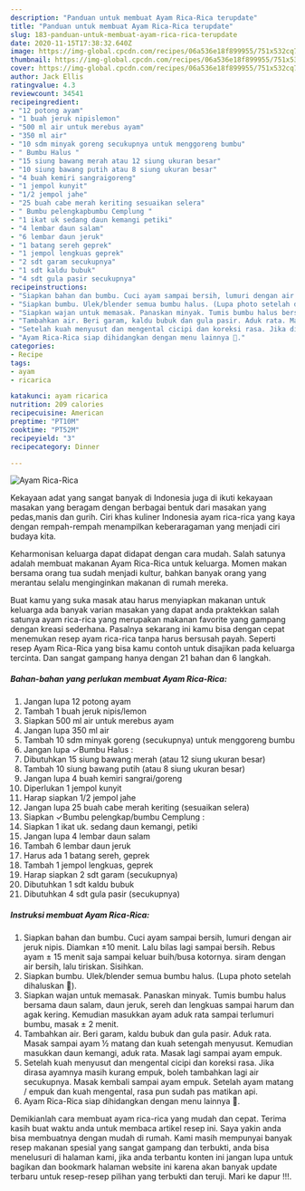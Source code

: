 ```yaml
---
description: "Panduan untuk membuat Ayam Rica-Rica terupdate"
title: "Panduan untuk membuat Ayam Rica-Rica terupdate"
slug: 183-panduan-untuk-membuat-ayam-rica-rica-terupdate
date: 2020-11-15T17:38:32.640Z
image: https://img-global.cpcdn.com/recipes/06a536e18f899955/751x532cq70/ayam-rica-rica-foto-resep-utama.jpg
thumbnail: https://img-global.cpcdn.com/recipes/06a536e18f899955/751x532cq70/ayam-rica-rica-foto-resep-utama.jpg
cover: https://img-global.cpcdn.com/recipes/06a536e18f899955/751x532cq70/ayam-rica-rica-foto-resep-utama.jpg
author: Jack Ellis
ratingvalue: 4.3
reviewcount: 34541
recipeingredient:
- "12 potong ayam"
- "1 buah jeruk nipislemon"
- "500 ml air untuk merebus ayam"
- "350 ml air"
- "10 sdm minyak goreng secukupnya untuk menggoreng bumbu"
- " Bumbu Halus "
- "15 siung bawang merah atau 12 siung ukuran besar"
- "10 siung bawang putih atau 8 siung ukuran besar"
- "4 buah kemiri sangraigoreng"
- "1 jempol kunyit"
- "1/2 jempol jahe"
- "25 buah cabe merah keriting sesuaikan selera"
- " Bumbu pelengkapbumbu Cemplung "
- "1 ikat uk sedang daun kemangi petiki"
- "4 lembar daun salam"
- "6 lembar daun jeruk"
- "1 batang sereh geprek"
- "1 jempol lengkuas geprek"
- "2 sdt garam secukupnya"
- "1 sdt kaldu bubuk"
- "4 sdt gula pasir secukupnya"
recipeinstructions:
- "Siapkan bahan dan bumbu. Cuci ayam sampai bersih, lumuri dengan air jeruk nipis. Diamkan ±10 menit. Lalu bilas lagi sampai bersih. Rebus ayam ± 15 menit saja sampai keluar buih/busa kotornya. siram dengan air bersih, lalu tiriskan. Sisihkan."
- "Siapkan bumbu. Ulek/blender semua bumbu halus. (Lupa photo setelah dihaluskan 🙏)."
- "Siapkan wajan untuk memasak. Panaskan minyak. Tumis bumbu halus bersama daun salam, daun jeruk, sereh dan lengkuas sampai harum dan agak kering. Kemudian masukkan ayam aduk rata sampai terlumuri bumbu, masak ± 2 menit."
- "Tambahkan air. Beri garam, kaldu bubuk dan gula pasir. Aduk rata. Masak sampai ayam ½ matang dan kuah setengah menyusut. Kemudian masukkan daun kemangi, aduk rata. Masak lagi sampai ayam empuk."
- "Setelah kuah menyusut dan mengental cicipi dan koreksi rasa. Jika dirasa ayamnya masih kurang empuk, boleh tambahkan lagi air secukupnya. Masak kembali sampai ayam empuk. Setelah ayam matang / empuk dan kuah mengental, rasa pun sudah pas matikan api."
- "Ayam Rica-Rica siap dihidangkan dengan menu lainnya 🤩."
categories:
- Recipe
tags:
- ayam
- ricarica

katakunci: ayam ricarica 
nutrition: 209 calories
recipecuisine: American
preptime: "PT10M"
cooktime: "PT52M"
recipeyield: "3"
recipecategory: Dinner

---
```



![Ayam Rica-Rica](https://img-global.cpcdn.com/recipes/06a536e18f899955/751x532cq70/ayam-rica-rica-foto-resep-utama.jpg)

Kekayaan adat yang sangat banyak di Indonesia juga di ikuti kekayaan masakan yang beragam dengan berbagai bentuk dari masakan yang pedas,manis dan gurih. Ciri khas kuliner Indonesia ayam rica-rica yang kaya dengan rempah-rempah menampilkan keberaragaman yang menjadi ciri budaya kita.




Keharmonisan keluarga dapat didapat dengan cara mudah. Salah satunya adalah membuat makanan Ayam Rica-Rica untuk keluarga. Momen makan bersama orang tua sudah menjadi kultur, bahkan banyak orang yang merantau selalu menginginkan makanan di rumah mereka.

Buat kamu yang suka masak atau harus menyiapkan makanan untuk keluarga ada banyak varian masakan yang dapat anda praktekkan salah satunya ayam rica-rica yang merupakan makanan favorite yang gampang dengan kreasi sederhana. Pasalnya sekarang ini kamu bisa dengan cepat menemukan resep ayam rica-rica tanpa harus bersusah payah.
Seperti resep Ayam Rica-Rica yang bisa kamu contoh untuk disajikan pada keluarga tercinta. Dan sangat gampang hanya dengan 21 bahan dan 6 langkah.


<!--inarticleads1-->

##### Bahan-bahan yang perlukan membuat Ayam Rica-Rica:

1. Jangan lupa 12 potong ayam
1. Tambah 1 buah jeruk nipis/lemon
1. Siapkan 500 ml air untuk merebus ayam
1. Jangan lupa 350 ml air
1. Tambah 10 sdm minyak goreng (secukupnya) untuk menggoreng bumbu
1. Jangan lupa  ✓Bumbu Halus :
1. Dibutuhkan 15 siung bawang merah (atau 12 siung ukuran besar)
1. Tambah 10 siung bawang putih (atau 8 siung ukuran besar)
1. Jangan lupa 4 buah kemiri sangrai/goreng
1. Diperlukan 1 jempol kunyit
1. Harap siapkan 1/2 jempol jahe
1. Jangan lupa 25 buah cabe merah keriting (sesuaikan selera)
1. Siapkan  ✓Bumbu pelengkap/bumbu Cemplung :
1. Siapkan 1 ikat uk. sedang daun kemangi, petiki
1. Jangan lupa 4 lembar daun salam
1. Tambah 6 lembar daun jeruk
1. Harus ada 1 batang sereh, geprek
1. Tambah 1 jempol lengkuas, geprek
1. Harap siapkan 2 sdt garam (secukupnya)
1. Dibutuhkan 1 sdt kaldu bubuk
1. Dibutuhkan 4 sdt gula pasir (secukupnya)




<!--inarticleads2-->

##### Instruksi membuat  Ayam Rica-Rica:

1. Siapkan bahan dan bumbu. Cuci ayam sampai bersih, lumuri dengan air jeruk nipis. Diamkan ±10 menit. Lalu bilas lagi sampai bersih. Rebus ayam ± 15 menit saja sampai keluar buih/busa kotornya. siram dengan air bersih, lalu tiriskan. Sisihkan.
1. Siapkan bumbu. Ulek/blender semua bumbu halus. (Lupa photo setelah dihaluskan 🙏).
1. Siapkan wajan untuk memasak. Panaskan minyak. Tumis bumbu halus bersama daun salam, daun jeruk, sereh dan lengkuas sampai harum dan agak kering. Kemudian masukkan ayam aduk rata sampai terlumuri bumbu, masak ± 2 menit.
1. Tambahkan air. Beri garam, kaldu bubuk dan gula pasir. Aduk rata. Masak sampai ayam ½ matang dan kuah setengah menyusut. Kemudian masukkan daun kemangi, aduk rata. Masak lagi sampai ayam empuk.
1. Setelah kuah menyusut dan mengental cicipi dan koreksi rasa. Jika dirasa ayamnya masih kurang empuk, boleh tambahkan lagi air secukupnya. Masak kembali sampai ayam empuk. Setelah ayam matang / empuk dan kuah mengental, rasa pun sudah pas matikan api.
1. Ayam Rica-Rica siap dihidangkan dengan menu lainnya 🤩.




Demikianlah cara membuat ayam rica-rica yang mudah dan cepat. Terima kasih buat waktu anda untuk membaca artikel resep ini. Saya yakin anda bisa membuatnya dengan mudah di rumah. Kami masih mempunyai banyak resep makanan spesial yang sangat gampang dan terbukti, anda bisa menelusuri di halaman kami, jika anda terbantu konten ini jangan lupa untuk bagikan dan bookmark halaman website ini karena akan banyak update terbaru untuk resep-resep pilihan yang terbukti dan teruji. Mari ke dapur !!!. 
